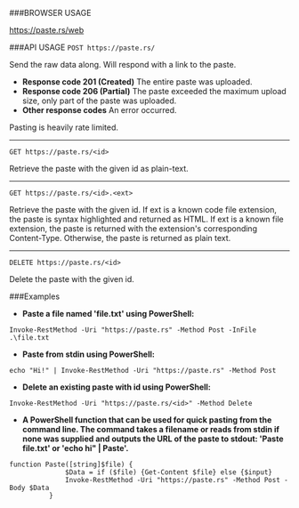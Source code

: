 ###BROWSER USAGE

https://paste.rs/web

###API USAGE
`POST https://paste.rs/`

Send the raw data along. Will respond with a link to the paste.

- **Response code 201 (Created)**
The entire paste was uploaded.
- **Response code 206 (Partial)**
The paste exceeded the maximum upload size, only part of the paste was uploaded.
- **Other response codes**
An error occurred.

Pasting is heavily rate limited.

---
`GET https://paste.rs/<id>`

Retrieve the paste with the given id as plain-text.

---

`GET https://paste.rs/<id>.<ext>`

Retrieve the paste with the given id. If ext is a known code file extension, the paste is syntax highlighted and returned as HTML. If ext is a known file extension, the paste is returned with the extension's corresponding Content-Type. Otherwise, the paste is returned as plain text.

---

`DELETE https://paste.rs/<id>`

Delete the paste with the given id.

###Examples

- **Paste a file named 'file.txt' using PowerShell:**

`Invoke-RestMethod -Uri "https://paste.rs" -Method Post -InFile .\file.txt`

- **Paste from stdin using PowerShell:**

`echo "Hi!" | Invoke-RestMethod -Uri "https://paste.rs" -Method Post`

- **Delete an existing paste with id <id> using PowerShell:**

`Invoke-RestMethod -Uri "https://paste.rs/<id>" -Method Delete`

- **A PowerShell function that can be used for quick pasting from the command line. The command takes a filename or reads from stdin if none was supplied and outputs the URL of the paste to stdout: 'Paste file.txt' or 'echo hi" | Paste'.**

```
function Paste([string]$file) {
              $Data = if ($file) {Get-Content $file} else {$input}
              Invoke-RestMethod -Uri "https://paste.rs" -Method Post -Body $Data
          }
```
